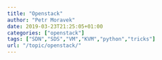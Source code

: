 ```yaml
---
title: "Openstack"
author: "Petr Moravek"
date: 2019-03-23T21:25:05+01:00
categories: ["openstack"]
tags: ["SDN","SDS","VM","KVM","python","tricks"]
url: "/topic/openstack/"
---
```


